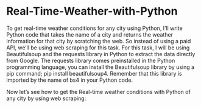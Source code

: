 # Real-Time-Weather-with-Python
To get real-time weather conditions for any city using Python, I’ll write Python code that takes the name of a city and returns the weather information for that city by scratching the web. So instead of using a paid API, we’ll be using web scraping for this task.
For this task, I will be using Beautifulsoup and the requests library in Python to extract the data directly from Google. The requests library comes preinstalled in the Python programming language, you can install the Beautifulsoup library by using a pip command; pip install beautifulsoup4. Remember that this library is imported by the name of bs4 in your Python code.

Now let’s see how to get the Real-time weather conditions with Python of any city by using web scraping:
